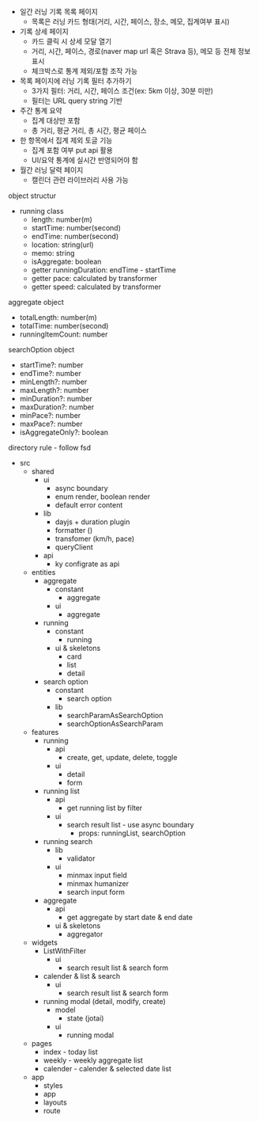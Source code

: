 - 일간 러닝 기록 목록 페이지
    - 목록은 러닝 카드 형태(거리, 시간, 페이스, 장소, 메모, 집계여부 표시)
- 기록 상세 페이지
    - 카드 클릭 시 상세 모달 열기
    - 거리, 시간, 페이스, 경로(naver map url 혹은 Strava 등), 메모 등 전체 정보 표시
    - 체크박스로 통계 제외/포함 조작 가능
- 목록 페이지에 러닝 기록 필터 추가하기
    - 3가지 필터: 거리, 시간, 페이스 조건(ex: 5km 이상, 30분 미만)
    - 필터는 URL query string 기반
- 주간 통계 요약
    - 집계 대상만 포함
    - 총 거리, 평균 거리, 총 시간, 평균 페이스
- 한 항목에서 집계 제외 토글 기능
    - 집계 포함 여부 put api 활용
    - UI/요약 통계에 실시간 반영되어야 함
- 월간 러닝 달력 페이지
    - 캘린더 관련 라이브러리 사용 가능

object structur
- running class
  - length: number(m)
  - startTime: number(second)
  - endTime: number(second)
  - location: string(url)
  - memo: string
  - isAggregate: boolean
  - getter runningDuration: endTime - startTime
  - getter pace: calculated by transformer
  - getter speed: calculated by transformer

aggregate object
- totalLength: number(m)
- totalTime: number(second)
- runningItemCount: number

searchOption object
- startTime?: number
- endTime?: number
- minLength?: number
- maxLength?: number
- minDuration?: number
- maxDuration?: number
- minPace?: number
- maxPace?: number
- isAggregateOnly?: boolean

directory rule - follow fsd
- src
  - shared
    - ui
      - async boundary
      - enum render, boolean render
      - default error content
    - lib
      - dayjs + duration plugin
      - formatter ()
      - transfomer (km/h, pace)
      - queryClient
    - api
      - ky configrate as api
  - entities
    - aggregate
      - constant
        - aggregate
      - ui
        - aggregate
    - running
      - constant
        - running
      - ui & skeletons
        - card
        - list
        - detail
    - search option
      - constant
        - search option
      - lib
        - searchParamAsSearchOption
        - searchOptionAsSearchParam
  - features
    - running
      - api
        - create, get, update, delete, toggle
      - ui
        - detail
        - form
    - running list
      - api
        - get running list by filter
      - ui
        - search result list - use async boundary
          - props: runningList, searchOption
    - running search
      - lib
        - validator
      - ui
        - minmax input field
        - minmax humanizer
        - search input form
    - aggregate
      - api
        - get aggregate by start date & end date
      - ui & skeletons
        - aggregator
  - widgets
    - ListWithFilter
      - ui
        - search result list & search form
    - calender & list & search
      - ui
        - search result list & search form
    - running modal (detail, modify, create)
      - model
        - state (jotai)
      - ui
        - running modal
  - pages
    - index - today list
    - weekly - weekly aggregate list
    - calender - calender & selected date list
  - app
    - styles
    - app
    - layouts
    - route


